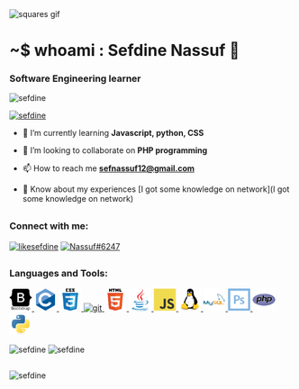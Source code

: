 <img src="https://imgs.search.brave.com/pmT6YuEGIRKNU-ZApB-370X1eA5qP6mT9v-eVT4Dwe8/rs:fit:250:250:1/g:ce/aHR0cHM6Ly9pLnBp/bmltZy5jb20vb3Jp/Z2luYWxzL2Q3LzI1/LzRlL2Q3MjU0ZTQx/Njc4NmY4M2IyZDAz/NDM0OTgzNTk2Yzdk/LmdpZg.gif" alt="squares gif">


<h1>~$ whoami : <strong>Sefdine Nassuf</strong> 👋</h1>


<h3>Software Engineering learner</h3>

<p align="left"> <img src="https://komarev.com/ghpvc/?username=sefdine&label=Profile%20views&color=0e75b6&style=flat" alt="sefdine" /> </p>

<p align="left"> <a href="https://github.com/ryo-ma/github-profile-trophy"><img src="https://github-profile-trophy.vercel.app/?username=sefdine" alt="sefdine" /></a> </p>

- 🌱 I’m currently learning **Javascript, python, CSS**

- 👯 I’m looking to collaborate on **PHP programming**

- 📫 How to reach me **sefnassuf12@gmail.com**

- 📄 Know about my experiences [I got some knowledge on network](I got some knowledge on network)


## <h3 align="left">Connect with me:</h3>
<p align="left">
<a href="https://twitter.com/likesefdine" target="blank"><img align="center" src="https://raw.githubusercontent.com/rahuldkjain/github-profile-readme-generator/master/src/images/icons/Social/twitter.svg" alt="likesefdine" height="30" width="40" /></a>
<a href="https://discord.gg/Nassuf#6247" target="blank"><img align="center" src="https://raw.githubusercontent.com/rahuldkjain/github-profile-readme-generator/master/src/images/icons/Social/discord.svg" alt="Nassuf#6247" height="30" width="40" /></a>
</p>


## <h3 align="left">Languages and Tools:</h3>
<p align="left"> <a href="https://getbootstrap.com" target="_blank" rel="noreferrer"> <img src="https://raw.githubusercontent.com/devicons/devicon/master/icons/bootstrap/bootstrap-plain-wordmark.svg" alt="bootstrap" width="40" height="40"/> </a> <a href="https://www.cprogramming.com/" target="_blank" rel="noreferrer"> <img src="https://raw.githubusercontent.com/devicons/devicon/master/icons/c/c-original.svg" alt="c" width="40" height="40"/> </a> <a href="https://www.w3schools.com/css/" target="_blank" rel="noreferrer"> <img src="https://raw.githubusercontent.com/devicons/devicon/master/icons/css3/css3-original-wordmark.svg" alt="css3" width="40" height="40"/> </a> <a href="https://git-scm.com/" target="_blank" rel="noreferrer"> <img src="https://www.vectorlogo.zone/logos/git-scm/git-scm-icon.svg" alt="git" width="40" height="40"/> </a> <a href="https://www.w3.org/html/" target="_blank" rel="noreferrer"> <img src="https://raw.githubusercontent.com/devicons/devicon/master/icons/html5/html5-original-wordmark.svg" alt="html5" width="40" height="40"/> </a> <a href="https://www.java.com" target="_blank" rel="noreferrer"> <img src="https://raw.githubusercontent.com/devicons/devicon/master/icons/java/java-original.svg" alt="java" width="40" height="40"/> </a> <a href="https://developer.mozilla.org/en-US/docs/Web/JavaScript" target="_blank" rel="noreferrer"> <img src="https://raw.githubusercontent.com/devicons/devicon/master/icons/javascript/javascript-original.svg" alt="javascript" width="40" height="40"/> </a> <a href="https://www.linux.org/" target="_blank" rel="noreferrer"> <img src="https://raw.githubusercontent.com/devicons/devicon/master/icons/linux/linux-original.svg" alt="linux" width="40" height="40"/> </a> <a href="https://www.mysql.com/" target="_blank" rel="noreferrer"> <img src="https://raw.githubusercontent.com/devicons/devicon/master/icons/mysql/mysql-original-wordmark.svg" alt="mysql" width="40" height="40"/> </a> <a href="https://www.photoshop.com/en" target="_blank" rel="noreferrer"> <img src="https://raw.githubusercontent.com/devicons/devicon/master/icons/photoshop/photoshop-line.svg" alt="photoshop" width="40" height="40"/> </a> <a href="https://www.php.net" target="_blank" rel="noreferrer"> <img src="https://raw.githubusercontent.com/devicons/devicon/master/icons/php/php-original.svg" alt="php" width="40" height="40"/> </a> <a href="https://www.python.org" target="_blank" rel="noreferrer"> <img src="https://raw.githubusercontent.com/devicons/devicon/master/icons/python/python-original.svg" alt="python" width="40" height="40"/> </a> </p>

<div><img align="left" src="https://github-readme-stats.vercel.app/api/top-langs?username=sefdine&show_icons=true&locale=en&layout=compact" alt="sefdine" /></div>
<div>&nbsp;<img src="https://github-readme-stats.vercel.app/api?username=sefdine&show_icons=true&locale=en" alt="sefdine" /></div> 

##
<div><img align="left" src="https://github-readme-streak-stats.herokuapp.com/?user=sefdine&" alt="sefdine" /></div>
